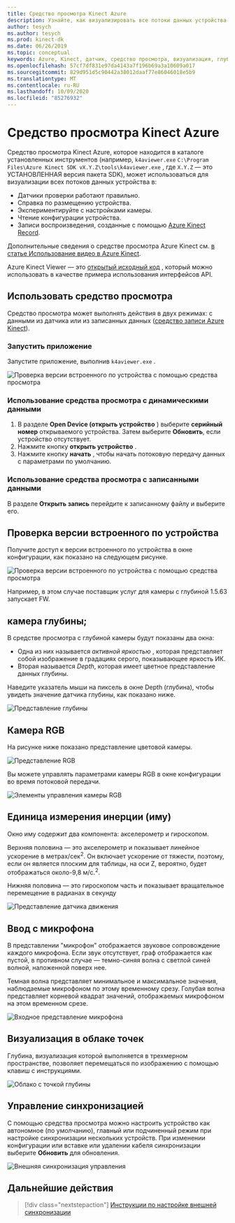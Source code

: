 ```yaml
---
title: Средство просмотра Kinect Azure
description: Узнайте, как визуализировать все потоки данных устройства с помощью средства просмотра Azure Kinect Viewer.
author: tesych
ms.author: tesych
ms.prod: kinect-dk
ms.date: 06/26/2019
ms.topic: conceptual
keywords: Azure, Kinect, датчик, средство просмотра, визуализация, глубина, RGB, цвет, иму, аудио, микрофон, точка облака
ms.openlocfilehash: 57cf7df831e97da4143a7f196b69a3a10609a017
ms.sourcegitcommit: 829d951d5c90442a38012daaf77e86046018e5b9
ms.translationtype: MT
ms.contentlocale: ru-RU
ms.lasthandoff: 10/09/2020
ms.locfileid: "85276932"
---
```

# <a name="azure-kinect-viewer"></a>Средство просмотра Kinect Azure

Средство просмотра Kinect Azure, которое находится в каталоге установленных инструментов (например, `k4aviewer.exe` `C:\Program Files\Azure Kinect SDK vX.Y.Z\tools\k4aviewer.exe` , где `X.Y.Z` — это УСТАНОВЛЕННАЯ версия пакета SDK), может использоваться для визуализации всех потоков данных устройства в:

* Датчики проверки работают правильно.
* Справка по размещению устройства.
* Экспериментируйте с настройками камеры.
* Чтение конфигурации устройства.
* Записи воспроизведения, созданные с помощью [Azure Kinect Record](azure-kinect-recorder.md).

Дополнительные сведения о средстве просмотра Azure Kinect см. [в статье Использование видео в Azure Kinect](https://www.microsoft.com/videoplayer/embed/RE3hNwG).

Azure Kinect Viewer — это [открытый исходный код](https://github.com/microsoft/Azure-Kinect-Sensor-SDK/tree/develop/tools/k4aviewer) , который можно использовать в качестве примера использования интерфейсов API.

## <a name="use-viewer"></a>Использовать средство просмотра

Средство просмотра может выполнять действия в двух режимах: с данными из датчика или из записанных данных ([средство записи Azure Kinect](azure-kinect-recorder.md)).

### <a name="start-application"></a>Запустить приложение

Запустите приложение, выполнив `k4aviewer.exe` .

![Проверка версии встроенного по устройства с помощью средства просмотра](./media/how-to-guides/open-viewer.png)

### <a name="use-the-viewer-with-live-data"></a>Использование средства просмотра с динамическими данными

1. В разделе **Open Device (открыть устройство** ) выберите **серийный номер** открываемого устройства. Затем выберите **Обновить**, если устройство отсутствует.
2. Нажмите кнопку **открыть устройство** .
3. Нажмите кнопку **начать** , чтобы начать потоковую передачу данных с параметрами по умолчанию.

### <a name="use-the-viewer-with-recorded-data"></a>Использование средства просмотра с записанными данными

В разделе **Открыть запись** перейдите к записанному файлу и выберите его.

## <a name="check-device-firmware-version"></a>Проверка версии встроенного по устройства

Получите доступ к версии встроенного по устройства в окне конфигурации, как показано на следующем рисунке.

![Проверка версии встроенного по устройства с помощью средства просмотра](./media/how-to-guides/check-firmware-update.png)

Например, в этом случае поставщик услуг для камеры с глубиной 1.5.63 запускает FW.

## <a name="depth-camera"></a>камера глубины;

В средстве просмотра с глубиной камеры будут показаны два окна:

* Одна из них называется *активной яркостью* , которая представляет собой изображение в градациях серого, показывающее яркость ИК.
* Вторая называется *Depth*, которая имеет цветное представление данных глубины.

Наведите указатель мыши на пиксель в окне Depth (глубина), чтобы увидеть значение датчика глубины, как показано ниже.

![Представление глубины](./media/how-to-guides/depth-camera.png)

## <a name="rgb-camera"></a>Камера RGB

На рисунке ниже показано представление цветовой камеры.

![Представление RGB](./media/how-to-guides/viewer-rgb-camera.png)

Вы можете управлять параметрами камеры RGB в окне конфигурации во время потоковой передачи.

![Элементы управления камеры RGB](./media/how-to-guides/rgb-camera-settings.png)

## <a name="inertial-measurement-unit-imu"></a>Единица измерения инерции (иму)

Окно иму содержит два компонента: акселерометр и гироскопом.

Верхняя половина — это акселерометр и показывает линейное ускорение в метрах/сек<sup>2</sup>.  Он включает ускорение от тяжести, поэтому, если он является плоским для таблицы, на оси Z, вероятно, будет отображаться около-9,8 м/с.<sup>2</sup>.

Нижняя половина — это гироскопом часть и показывает вращательное перемещение в радианах в секунду

![Представление датчика движения](./media/how-to-guides/viewer-mu-settings.png)

## <a name="microphone-input"></a>Ввод с микрофона

В представлении "микрофон" отображается звуковое сопровождение каждого микрофона. Если звук отсутствует, граф отображается как пустой, в противном случае — темно-синяя волна с светлой синей волной, наложенной поверх нее.

Темная волна представляет минимальное и максимальное значения, наблюдаемые микрофоном по этому временному срезу. Голубая волна представляет корневой квадрат значений, отображаемых микрофоном на этом временном срезе.

![Входное представление микрофона](./media/how-to-guides/microphone-data.png)

## <a name="point-cloud-visualization"></a>Визуализация в облаке точек

Глубина, визуализация которой выполняется в трехмерном пространстве, позволяет перемещаться по изображению с помощью клавиш с инструкциями.

![Облако с точкой глубины](./media/how-to-guides/depth-point-cloud.png)

## <a name="synchronization-control"></a>Управление синхронизацией

С помощью средства просмотра можно настроить устройство как автономное (по умолчанию), главный или подчиненный режим при настройке синхронизации нескольких устройств.
При изменении конфигурации или вставке или удалении кабеля синхронизации выберите **Обновить** для обновления.

![Внешняя синхронизация управления](./media/how-to-guides/sync-control.png)

## <a name="next-steps"></a>Дальнейшие действия

> [!div class="nextstepaction"]
>[Инструкции по настройке внешней синхронизации](https://support.microsoft.com/help/4494429/sync-multiple-azure-kinect-dk-devices)
